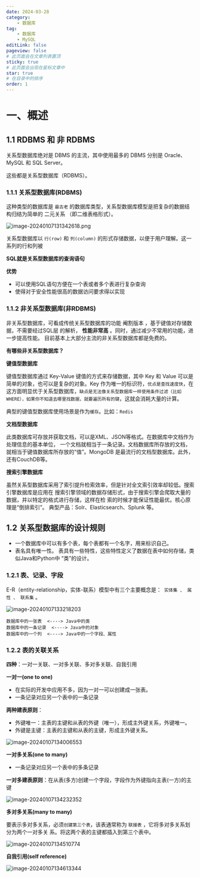 ```yaml
---
date: 2024-03-28
category:
    - 数据库
tag:
    - 数据库
    - MySQL
editLink: false
pageview: false
# 此页面会在文章列表置顶
sticky: true
# 此页面会出现在星标文章中
star: true
# 在目录中的排序
order: 1
---
```

# 一、概述

## 1.1 RDBMS 和 非 RDBMS

关系型数据库绝对是 DBMS 的主流，其中使用最多的 DBMS 分别是 Oracle、 MySQL 和 SQL Server。

这些都是关系型数据库（RDBMS）。

### 1.1.1 关系型数据库(RDBMS)

这种类型的数据库是 `最古老` 的数据库类型，关系型数据库模型是把复杂的数据结构归结为简单的 二元关系 （即二维表格形式）。

![image-20240107131342618.png](../.vuepress/public/assets/MySQL/image-20240107131342618.png)

关系型数据库以 `行(row)` 和 `列(column)` 的形式存储数据，以便于用户理解。这一系列的行和列被

**SQL就是关系型数据库的查询语句**

**优势**

- 可以使用SQL语句方便在一个表或者多个表进行复杂查询
- 使得对于安全性能很高的数据访问要求得以实现



### 1.1.2 非关系型数据库(非RDBMS)

非关系型数据库，可看成传统关系型数据库的功能 阉割版本 ，基于键值对存储数据，不需要经过SQL层 的解析， **性能非常高** 。同时，通过减少不常用的功能，进一步提高性能。 目前基本上大部分主流的非关系型数据库都是免费的。

**有哪些非关系型数据库？**

**键值型数据库**

键值型数据库通过 Key-Value 键值的方式来存储数据，其中 Key 和 Value 可以是简单的对象，也可以是复杂的对象。Key 作为唯一的标识符，`优点是查找速度快`，在这方面明显优于关系型数据库，`缺点是无法像关系型数据库一样使用条件过滤（比如 WHERE），如果你不知道去哪里找数据，就要遍历所有的键`，这就会消耗大量的计算。

典型的键值型数据库使用场景是作为`缓存`。比如：`Redis`

**文档型数据库**

此类数据库可存放并获取文档，可以是XML、JSON等格式。在数据库中文档作为处理信息的基本单位， 一个文档就相当于一条记录。文档数据库所存放的文档，就相当于键值数据库所存放的“值”。MongoDB 是最流行的文档型数据库。此外，还有CouchDB等。

**搜索引擎数据库**

虽然关系型数据库采用了索引提升检索效率，但是针对全文索引效率却较低。搜索引擎数据库是应用在 搜索引擎领域的数据存储形式，由于搜索引擎会爬取大量的数据，并以特定的格式进行存储，这样在检 索的时候才能保证性能最优。核心原理是“倒排索引”。 典型产品：Solr、Elasticsearch、Splunk 等。



## 1.2 关系型数据库的设计规则

-  一个数据库中可以有多个表，每个表都有一个名字，用来标识自己。
-  表名具有唯一性。 表具有一些特性，这些特性定义了数据在表中如何存储，类似Java和Python中 “类”的设计。

### 1.2.1 表、记录、字段

E-R（entity-relationship，实体-联系）模型中有三个主要概念是：` 实体集 、 属性 、 联系集` 。

![image-20240107133218203](../.vuepress/public/assets/MySQL/image-20240107133218203.png)

```
数据库中的一张表  <----> Java中的类
数据库中的一条记录  <----> Java中的对象
数据库中的一个列  <----> Java中的一个字段、属性
```



### 1.2.2 表的关联关系

**四种**：一对一关联、一对多关联、多对多关联、自我引用

**一对一(one to one)**

- 在实际的开发中应用不多，因为一对一可以创建成一张表。
- 一条记录对应另一个表中的一条记录

**两种建表原则**：

- 外键唯一：主表的主键和从表的外键（唯一），形成主外键关系，外键唯一。
- 外键是主键：主表的主键和从表的主键，形成主外键关系。

![image-20240107134006553](../.vuepress/public/assets/MySQL/image-20240107134006553.png)



**一对多关系(one to many)**

- 一条记录对应另一个表中的多条记录

**一对多建表原则**：在从表(多方)创建一个字段，字段作为外键指向主表(一方)的主键

![image-20240107134232352](../.vuepress/public/assets/MySQL/image-20240107134232352.png)

**多对多关系(many to many)**

要表示多对多关系，必须`创建第三个表`，该表通常称为 `联接表` ，它将多对多关系划分为两个一对多关 系。将这两个表的主键都插入到第三个表中。

![image-20240107134510774](../.vuepress/public/assets/MySQL/image-20240107134510774.png)



**自我引用(self reference)**

![image-20240107134613344](../.vuepress/public/assets/MySQL/image-20240107134613344.png)



